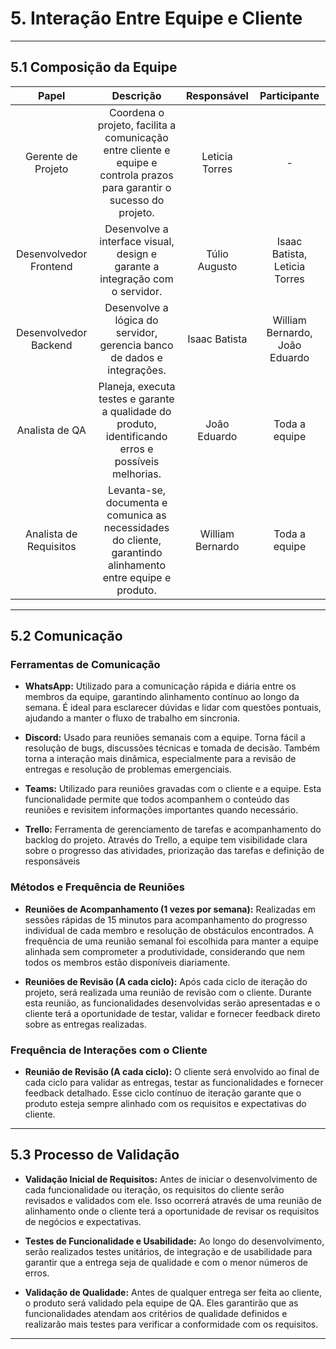 # 5. Interação Entre Equipe e Cliente

___________________________________________________________________________________

## 5.1 Composição da Equipe

|Papel                |Descrição              |Responsável       |Participante |
|:-------------------:|:---------------------:|:----------------:|:----------------:|
|Gerente de Projeto   |Coordena o projeto, facilita a comunicação entre cliente e equipe e controla prazos para garantir o sucesso do projeto.  |  Leticia Torres| - |
|Desenvolvedor Frontend | Desenvolve a interface visual, design e garante a integração com o servidor.| Túlio Augusto   | Isaac Batista, Leticia Torres  |
|Desenvolvedor Backend |Desenvolve a lógica do servidor, gerencia banco de dados e integrações.  |Isaac Batista  | William Bernardo, João Eduardo |
|Analista de QA  |Planeja, executa testes e garante a qualidade do produto, identificando erros e possíveis melhorias.|João Eduardo | Toda a equipe 
|Analista de Requisitos  |Levanta-se, documenta e comunica as necessidades do cliente, garantindo alinhamento entre equipe e produto. |William Bernardo |Toda a equipe

___________________________________________________________________________________

## 5.2 Comunicação
  
### Ferramentas de  Comunicação
  
  - **WhatsApp:** Utilizado para a comunicação rápida e diária entre os membros da equipe, garantindo alinhamento contínuo ao longo da semana. É ideal para esclarecer dúvidas e lidar com questões pontuais, ajudando a manter o fluxo de trabalho em sincronia. 

  - **Discord:** Usado para reuniões semanais com a equipe. Torna fácil a resolução de bugs, discussões técnicas e tomada de decisão. Também torna a interação mais dinâmica, especialmente para a revisão de entregas e resolução de problemas emergenciais.

  - **Teams:** Utilizado para reuniões gravadas com o cliente e a equipe. Esta funcionalidade permite que todos acompanhem o conteúdo das reuniões e revisitem informações importantes quando necessário.

  - **Trello:** Ferramenta de gerenciamento de tarefas e acompanhamento do backlog do projeto. Através do Trello, a equipe tem visibilidade clara sobre o progresso das atividades, priorização das tarefas e definição de responsáveis

### Métodos e Frequência de Reuniões
  - **Reuniões de Acompanhamento (1 vezes por semana):** Realizadas em sessões rápidas de 15 minutos para acompanhamento do progresso individual de cada membro e resolução de obstáculos encontrados. A frequência de uma reunião semanal foi escolhida para manter a equipe alinhada sem comprometer a produtividade, considerando que nem todos os membros estão disponíveis diariamente. 

  - **Reuniões de Revisão (A cada ciclo):** Após cada ciclo de iteração do projeto, será realizada uma reunião de revisão com o cliente. Durante esta reunião, as funcionalidades desenvolvidas serão apresentadas e o cliente terá a oportunidade de testar, validar e fornecer feedback direto sobre as entregas realizadas. 

### Frequência de Interações com o Cliente
  - **Reunião de Revisão (A cada ciclo):** O cliente será envolvido ao final de cada ciclo para validar as entregas, testar as funcionalidades e fornecer feedback detalhado. Esse ciclo contínuo de iteração garante que o produto esteja sempre alinhado com os requisitos e expectativas do cliente. 
___________________________________________________________________________________

## 5.3 Processo de Validação
  - **Validação Inicial de Requisitos:** Antes de iniciar o desenvolvimento de cada funcionalidade ou iteração, os requisitos do cliente serão revisados e validados com ele. Isso ocorrerá através de uma reunião de alinhamento onde o cliente terá a oportunidade de revisar os requisitos de negócios e expectativas.  

  - **Testes de Funcionalidade e Usabilidade:** Ao longo do desenvolvimento, serão realizados testes unitários, de integração e de usabilidade para garantir que a entrega seja de qualidade e com o menor números de erros. 

  - **Validação de Qualidade:** Antes de qualquer entrega ser feita ao cliente, o produto será validado pela equipe de QA. Eles garantirão que as funcionalidades atendam aos critérios de qualidade definidos e realizarão mais testes para verificar a conformidade com os requisitos. 

___________________________________________________________________________________